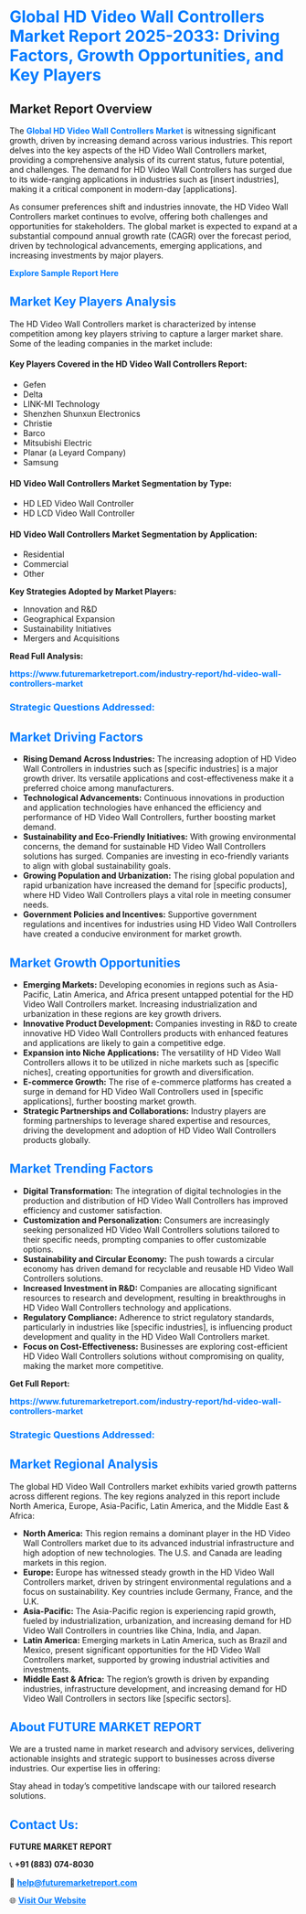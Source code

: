 <h1 style="color: #007BFF;">Global HD Video Wall Controllers Market Report 2025-2033: Driving Factors, Growth Opportunities, and Key Players</h1>

<section id="overview">
<h2>Market Report Overview</h2>
<p>The <a href="https://www.futuremarketreport.com/industry-report/hd-video-wall-controllers-market" style="color: #007BFF; text-decoration: none;"><strong>Global HD Video Wall Controllers Market</strong></a> is witnessing significant growth, driven by increasing demand across various industries. This report delves into the key aspects of the HD Video Wall Controllers market, providing a comprehensive analysis of its current status, future potential, and challenges. The demand for HD Video Wall Controllers has surged due to its wide-ranging applications in industries such as [insert industries], making it a critical component in modern-day [applications].</p>
<p>As consumer preferences shift and industries innovate, the HD Video Wall Controllers market continues to evolve, offering both challenges and opportunities for stakeholders. The global market is expected to expand at a substantial compound annual growth rate (CAGR) over the forecast period, driven by technological advancements, emerging applications, and increasing investments by major players.</p>
</section>

<section id="overview">
<p><a href="https://www.futuremarketreport.com/request-sample/reportId=104099" style="color: #007BFF; text-decoration: none;"><strong>Explore Sample Report Here</strong></a></p>
</section>

<section id="key-players">
<h2 style="color: #007BFF;">Market Key Players Analysis</h2>
<p>The HD Video Wall Controllers market is characterized by intense competition among key players striving to capture a larger market share. Some of the leading companies in the market include:</p>
<h4>Key Players Covered in the HD Video Wall Controllers Report:</h4>
<ul><li>Gefen</li><li>Delta</li><li>LINK-MI Technology</li><li>Shenzhen Shunxun Electronics</li><li>Christie</li><li>Barco</li><li>Mitsubishi Electric</li><li>Planar (a Leyard Company)</li><li>Samsung</li></ul>
<h4>HD Video Wall Controllers Market Segmentation by Type:</h4>
<ul><li>HD LED Video Wall Controller</li><li>HD LCD Video Wall Controller</li></ul>

<h4>HD Video Wall Controllers Market Segmentation by Application:</h4>
<ul><li>Residential</li><li>Commercial</li><li>Other</li></ul>
<p><strong>Key Strategies Adopted by Market Players:</strong></p>
<ul>
<li>Innovation and R&D</li>
<li>Geographical Expansion</li>
<li>Sustainability Initiatives</li>
<li>Mergers and Acquisitions</li>
</ul>
</section>

<section>
<p><strong>Read Full Analysis: </strong></p><a href="https://www.futuremarketreport.com/industry-report/hd-video-wall-controllers-market" style="color: #007BFF; text-decoration: none;"><strong>https://www.futuremarketreport.com/industry-report/hd-video-wall-controllers-market</strong></a>
<h3 style="color: #007BFF;">Strategic Questions Addressed:</h3>
</section>

<section id="driving-factors">
<h2 style="color: #007BFF;">Market Driving Factors</h2>
<ul>
<li><strong>Rising Demand Across Industries:</strong> The increasing adoption of HD Video Wall Controllers in industries such as [specific industries] is a major growth driver. Its versatile applications and cost-effectiveness make it a preferred choice among manufacturers.</li>
<li><strong>Technological Advancements:</strong> Continuous innovations in production and application technologies have enhanced the efficiency and performance of HD Video Wall Controllers, further boosting market demand.</li>
<li><strong>Sustainability and Eco-Friendly Initiatives:</strong> With growing environmental concerns, the demand for sustainable HD Video Wall Controllers solutions has surged. Companies are investing in eco-friendly variants to align with global sustainability goals.</li>
<li><strong>Growing Population and Urbanization:</strong> The rising global population and rapid urbanization have increased the demand for [specific products], where HD Video Wall Controllers plays a vital role in meeting consumer needs.</li>
<li><strong>Government Policies and Incentives:</strong> Supportive government regulations and incentives for industries using HD Video Wall Controllers have created a conducive environment for market growth.</li>
</ul>
</section>

<section id="growth-opportunities">
<h2 style="color: #007BFF;">Market Growth Opportunities</h2>
<ul>
<li><strong>Emerging Markets:</strong> Developing economies in regions such as Asia-Pacific, Latin America, and Africa present untapped potential for the HD Video Wall Controllers market. Increasing industrialization and urbanization in these regions are key growth drivers.</li>
<li><strong>Innovative Product Development:</strong> Companies investing in R&D to create innovative HD Video Wall Controllers products with enhanced features and applications are likely to gain a competitive edge.</li>
<li><strong>Expansion into Niche Applications:</strong> The versatility of HD Video Wall Controllers allows it to be utilized in niche markets such as [specific niches], creating opportunities for growth and diversification.</li>
<li><strong>E-commerce Growth:</strong> The rise of e-commerce platforms has created a surge in demand for HD Video Wall Controllers used in [specific applications], further boosting market growth.</li>
<li><strong>Strategic Partnerships and Collaborations:</strong> Industry players are forming partnerships to leverage shared expertise and resources, driving the development and adoption of HD Video Wall Controllers products globally.</li>
</ul>
</section>

<section id="trending-factors">
<h2 style="color: #007BFF;">Market Trending Factors</h2>
<ul>
<li><strong>Digital Transformation:</strong> The integration of digital technologies in the production and distribution of HD Video Wall Controllers has improved efficiency and customer satisfaction.</li>
<li><strong>Customization and Personalization:</strong> Consumers are increasingly seeking personalized HD Video Wall Controllers solutions tailored to their specific needs, prompting companies to offer customizable options.</li>
<li><strong>Sustainability and Circular Economy:</strong> The push towards a circular economy has driven demand for recyclable and reusable HD Video Wall Controllers solutions.</li>
<li><strong>Increased Investment in R&D:</strong> Companies are allocating significant resources to research and development, resulting in breakthroughs in HD Video Wall Controllers technology and applications.</li>
<li><strong>Regulatory Compliance:</strong> Adherence to strict regulatory standards, particularly in industries like [specific industries], is influencing product development and quality in the HD Video Wall Controllers market.</li>
<li><strong>Focus on Cost-Effectiveness:</strong> Businesses are exploring cost-efficient HD Video Wall Controllers solutions without compromising on quality, making the market more competitive.</li>
</ul>
</section>

<section>
<p><strong>Get Full Report: </strong></p><a href="https://www.futuremarketreport.com/industry-report/hd-video-wall-controllers-market" style="color: #007BFF; text-decoration: none;"><strong>https://www.futuremarketreport.com/industry-report/hd-video-wall-controllers-market</strong></a>
<h3 style="color: #007BFF;">Strategic Questions Addressed:</h3>
</section>


<section id="regional-analysis">
<h2 style="color: #007BFF;">Market Regional Analysis</h2>
<p>The global HD Video Wall Controllers market exhibits varied growth patterns across different regions. The key regions analyzed in this report include North America, Europe, Asia-Pacific, Latin America, and the Middle East & Africa:</p>
<ul>
<li><strong>North America:</strong> This region remains a dominant player in the HD Video Wall Controllers market due to its advanced industrial infrastructure and high adoption of new technologies. The U.S. and Canada are leading markets in this region.</li>
<li><strong>Europe:</strong> Europe has witnessed steady growth in the HD Video Wall Controllers market, driven by stringent environmental regulations and a focus on sustainability. Key countries include Germany, France, and the U.K.</li>
<li><strong>Asia-Pacific:</strong> The Asia-Pacific region is experiencing rapid growth, fueled by industrialization, urbanization, and increasing demand for HD Video Wall Controllers in countries like China, India, and Japan.</li>
<li><strong>Latin America:</strong> Emerging markets in Latin America, such as Brazil and Mexico, present significant opportunities for the HD Video Wall Controllers market, supported by growing industrial activities and investments.</li>
<li><strong>Middle East & Africa:</strong> The region’s growth is driven by expanding industries, infrastructure development, and increasing demand for HD Video Wall Controllers in sectors like [specific sectors].</li>
</ul>
</section>

<footer>
<h2 style="color: #007BFF;">About FUTURE MARKET REPORT</h2>
<p>We are a trusted name in market research and advisory services, delivering actionable insights and strategic support to businesses across diverse industries. Our expertise lies in offering:</p>

<p>Stay ahead in today’s competitive landscape with our tailored research solutions.</p>

<h2 style="color: #007BFF;">Contact Us:</h2>
<p><strong>FUTURE MARKET REPORT</strong></p>
<p>📞 <strong>+91 (883) 074-8030</strong></p>
<p>📧 <strong><a href="mailto:help@futuremarketreport.com" style="color: #007BFF;">help@futuremarketreport.com</a></strong></p>
<p>🌐 <strong><a href="https://www.futuremarketreport.com/" style="color: #007BFF;">Visit Our Website</a></strong></p>
</footer>